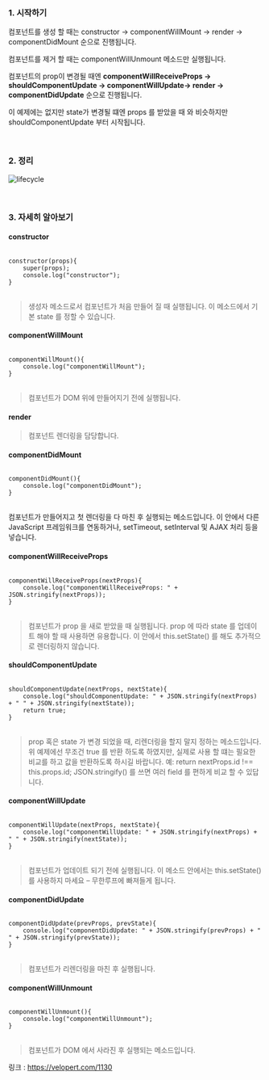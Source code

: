 
### 1. 시작하기


컴포넌트를 생성 할 때는 constructor -> componentWillMount -> render -> componentDidMount 순으로 진행됩니다.

컴포넌트를 제거 할 때는 componentWillUnmount 메소드만 실행됩니다.

컴포넌트의 prop이 변경될 때엔 **componentWillReceiveProps -> shouldComponentUpdate -> componentWillUpdate-> render -> componentDidUpdate** 순으로 진행됩니다.

이 예제에는 없지만 state가 변경될 떄엔 props 를 받았을 때 와 비슷하지만 shouldComponentUpdate 부터 시작됩니다.

<br>

### 2. 정리


![lifecycle](http://www5.info21c.net/v4/assets/image/react-native-lifecycle.png)

<br>

### 3. 자세히 알아보기


#### constructor

<pre>
<code>
constructor(props){
    super(props);
    console.log("constructor");
}
</code>
</pre>

>생성자 메소드로서 컴포넌트가 처음 만들어 질 때 실행됩니다.
>이 메소드에서 기본 state 를 정할 수 있습니다.

#### componentWillMount
<pre>
<code>
componentWillMount(){
    console.log("componentWillMount");
}
</code>
</pre>

>컴포넌트가 DOM 위에 만들어지기 전에 실행됩니다.

#### render

>컴포넌트 렌더링을 담당합니다.

#### componentDidMount
<pre>
<code>
componentDidMount(){
    console.log("componentDidMount");
}
</code>
</pre>

컴포넌트가 만들어지고 첫 렌더링을 다 마친 후 실행되는 메소드입니다.
이 안에서 다른 JavaScript 프레임워크를 연동하거나,
setTimeout, setInterval 및 AJAX 처리 등을 넣습니다.


#### componentWillReceiveProps
<pre>
<code>
componentWillReceiveProps(nextProps){
    console.log("componentWillReceiveProps: " + JSON.stringify(nextProps));
}
</code>
</pre>

>컴포넌트가 prop 을 새로 받았을 때 실행됩니다.
>prop 에 따라 state 를 업데이트 해야 할 때 사용하면 유용합니다.
>이 안에서 this.setState() 를 해도 추가적으로 렌더링하지 않습니다.


#### shouldComponentUpdate
<pre>
<code>
shouldComponentUpdate(nextProps, nextState){
    console.log("shouldComponentUpdate: " + JSON.stringify(nextProps) + " " + JSON.stringify(nextState));
    return true;
}
</code>
</pre>

>prop 혹은 state 가 변경 되었을 때, 리렌더링을 할지 말지 정하는 메소드입니다.
>위 예제에선 무조건 true 를 반환 하도록 하였지만, 실제로 사용 할 떄는 필요한 비교를 하고 값을 반환하도록 하시길 바랍니다.
>예: return nextProps.id !== this.props.id;
>JSON.stringify() 를 쓰면 여러 field 를 편하게 비교 할 수 있답니다.


#### componentWillUpdate
<pre>
<code>
componentWillUpdate(nextProps, nextState){
    console.log("componentWillUpdate: " + JSON.stringify(nextProps) + " " + JSON.stringify(nextState));
}
</code>
</pre>

>컴포넌트가 업데이트 되기 전에 실행됩니다.
>이 메소드 안에서는 this.setState() 를 사용하지 마세요 – 무한루프에 빠져들게 됩니다.

#### componentDidUpdate
<pre>
<code>
componentDidUpdate(prevProps, prevState){
    console.log("componentDidUpdate: " + JSON.stringify(prevProps) + " " + JSON.stringify(prevState));
}
</code>
</pre>

>컴포넌트가 리렌더링을 마친 후 실행됩니다.

#### componentWillUnmount
<pre>
<code>
componentWillUnmount(){
    console.log("componentWillUnmount");
}
</code>
</pre>
>컴포넌트가 DOM 에서 사라진 후 실행되는 메소드입니다.
 

 링크 : https://velopert.com/1130
